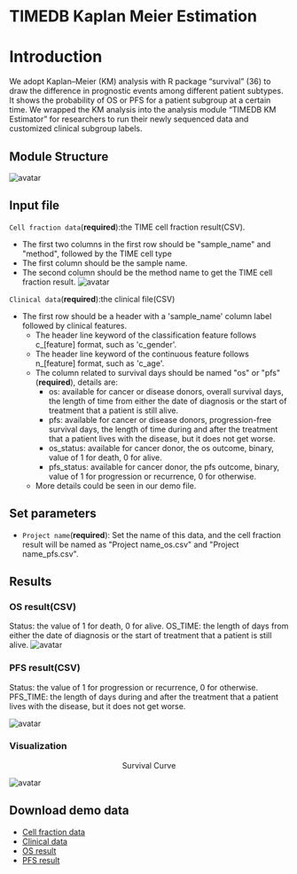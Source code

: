 # TIMEDB Kaplan Meier Estimation
# Introduction
We adopt Kaplan–Meier (KM) analysis with R package “survival” (36) to draw the difference in prognostic events among different patient subtypes. It shows the probability of OS or PFS for a patient subgroup at a certain time. We wrapped the KM analysis into the analysis module “TIMEDB KM Estimator” for researchers to run their newly sequenced data and customized clinical subgroup labels.


## Module Structure
![avatar](https://timedb.deepomics.org/public/data/image/KM_structure.jpg)


## Input file
`Cell fraction data`(**required**):the TIME cell fraction result(CSV).

*  The first two columns in the first row should be "sample_name" and "method", followed by the TIME cell type
*  The first column should be the sample name.
*  The second column should be the method name to get the TIME cell fraction result.
![avatar](https://timedb.deepomics.org/public/data/image/interaction_input_cell_fraction.jpg)

`Clinical data`(**required**):the clinical file(CSV)

- The first row should be a header with a 'sample_name' column label followed by clinical features.
  - The header line keyword of the classification feature follows c_[feature] format, such as 'c_gender'.
  - The header line keyword of the continuous feature follows n_[feature] format, such as 'c_age'.
  - The column related to survival days should be named "os" or "pfs"(**required**), details are:
    - os: available for cancer or disease donors, overall survival days, the length of time from either the date of diagnosis or the start of treatment that a patient is still alive.
    - pfs: available for cancer or disease donors, progression-free survival days, the length of time during and after the treatment that a patient lives with the disease, but it does not get worse.
    - os_status: available for cancer donor, the os outcome, binary, value of 1 for death, 0 for alive.
    - pfs_status: available for cancer donor, the pfs outcome, binary, value of 1 for progression or recurrence, 0 for otherwise.
  - More details could be seen in our demo file.

## Set parameters
- `Project name`(**required**): Set the name of this data, and the cell fraction result will be named as "Project name_os.csv" and "Project name_pfs.csv".

## Results
### OS result(CSV)
Status: the value of 1 for death, 0 for alive.
OS_TIME: the length of days from either the date of diagnosis or the start of treatment that a patient is still alive.
![avatar](https://timedb.deepomics.org/public/data/image/KM_os.jpg)

### PFS result(CSV)
Status: the value of 1 for progression or recurrence, 0 for otherwise.
PFS_TIME: the length of days during and after the treatment that a patient lives with the disease, but it does not get worse.

![avatar](https://timedb.deepomics.org/public/data/image/KM_pfs.jpg)

### Visualization
<center>Survival Curve</center>

![avatar](https://timedb.deepomics.org/public/data/image/KM_visualization.jpg)

## Download demo data
- [ Cell fraction data](https://timedb.deepomics.org/public/data/module_demo/KM/input/TCGA_ACC_quanTIseq.csv)
- [Clinical data](https://timedb.deepomics.org/public/data/module_demo/KM/input/Clinical_TCGA_ACC.csv)
- [OS result](https://timedb.deepomics.org/public/data/module_demo/KM/output/os.zip)
- [PFS result](https://timedb.deepomics.org/public/data/module_demo/KM/output/pfs.zip)